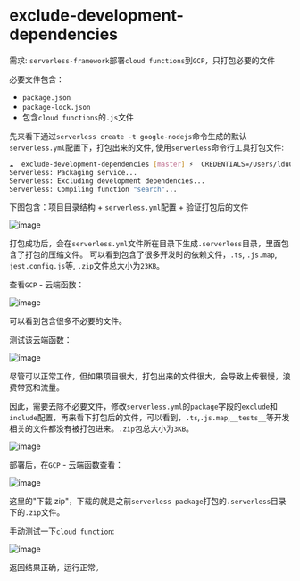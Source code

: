 # exclude-development-dependencies

需求: `serverless-framework`部署`cloud functions`到`GCP`，只打包必要的文件

必要文件包含：

- `package.json`
- `package-lock.json`
- 包含`cloud functions`的`.js`文件

先来看下通过`serverless create -t google-nodejs`命令生成的默认`serverless.yml`配置下，打包出来的文件, 使用`serverless`命令行工具打包文件:

```bash
☁  exclude-development-dependencies [master] ⚡  CREDENTIALS=/Users/ldu020/workspace/nodejs-serverless-framework/.gcp/nodejs-starter-7e52b0f6fe39.json PROJECT_ID=just-aloe-212502 serverless package
Serverless: Packaging service...
Serverless: Excluding development dependencies...
Serverless: Compiling function "search"...
```

下图包含：项目目录结构 + `serverless.yml`配置 + 验证打包后的文件

![image](https://user-images.githubusercontent.com/17866683/47280099-4ffe9680-d607-11e8-9000-fa0fb4deefa0.png)

打包成功后，会在`serverless.yml`文件所在目录下生成`.serverless`目录，里面包含了打包的压缩文件。
可以看到包含了很多开发时的依赖文件，`.ts`, `.js.map`, `jest.config.js`等, `.zip`文件总大小为`23KB`。

查看`GCP` - 云端函数：

![image](https://user-images.githubusercontent.com/17866683/47280334-740ea780-d608-11e8-8f7e-a25460471145.png)

可以看到包含很多不必要的文件。

测试该云端函数：

![image](https://user-images.githubusercontent.com/17866683/47280499-3bbb9900-d609-11e8-8676-6ac9883ff829.png)

尽管可以正常工作，但如果项目很大，打包出来的文件很大，会导致上传很慢，浪费带宽和流量。

因此，需要去除不必要文件，修改`serverless.yml`的`package`字段的`exclude`和`include`配置，再来看下打包后的文件，可以看到，`.ts`,`.js.map`,`__tests__`等开发相关的文件都没有被打包进来。`.zip`包总大小为`3KB`。

![image](https://user-images.githubusercontent.com/17866683/47278325-a913fd80-d5fa-11e8-8fc1-c6e3424a479e.png)

部署后，在`GCP` - 云端函数查看：

![image](https://user-images.githubusercontent.com/17866683/47279810-e0d47280-d605-11e8-9f3e-4f2e444ea434.png)

这里的"下载 zip"，下载的就是之前`serverless package`打包的`.serverless`目录下的`.zip`文件。

手动测试一下`cloud function`:

![image](https://user-images.githubusercontent.com/17866683/47280035-fbf3b200-d606-11e8-9197-c2727c0d1884.png)

返回结果正确，运行正常。
